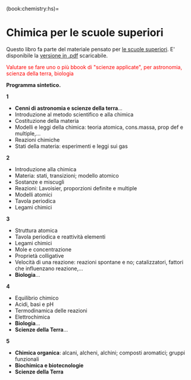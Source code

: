(book:chemistry:hs)=
# Chimica per le scuole superiori

Questo libro fa parte del materiale pensato per [le scuole superiori](https://basics2022.github.io/bbooks-hs). E' disponibile la [versione in .pdf](https://www.github.com/Basics2022/bbooks-chemistry-hs/blob/master/_build/latex/book.pdf) scaricabile.

<span style="color:red">Valutare se fare uno o più bbook di "scienze applicate", per astronomia, scienza della terra, biologia</span>


**Programma sintetico.**
<!--
seguendo il programma disponibile del Liceo Scientifico - Scienze Applicate dell'Istituto di Istruzione Superiore Paritario Merini

Il programma sembra ripetersi e saltare da un argomento all'altro: razionalizzazione e un po' di ordine necessari
-->

**1**
- **Cenni di astronomia e scienze della terra**...
- Introduzione al metodo scientifico e alla chimica
- Costituzione della materia
- Modelli e leggi della chimica: teoria atomica, cons.massa, prop def e multiple,...
- Reazioni chimiche
- Stati della materia: esperimenti e leggi sui gas

**2**
- Introduzione alla chimica
- Materia: stati, transizioni; modello atomico
- Sostanze e miscugli
- Reazioni: Lavoisier, proporzioni definite e multiple
- Modelli atomici
- Tavola periodica
- Legami chimici

**3**
- Struttura atomica
- Tavola periodica e reattività elementi
- Legami chimici
- Mole e concentrazione
- Proprietà colligative
- Velocità di una reazione: reazioni spontane e no; catalizzatori, fattori che influenzano reazione,...
- **Biologia**...

**4**
- Equilibrio chimico
- Acidi, basi e pH
- Termodinamica delle reazioni
- Elettrochimica
- **Biologia**...
- **Scienze della Terra**...

**5**
- **Chimica organica**: alcani, alcheni, alchini; composti aromatici; gruppi funzionali
- **Biochimica e biotecnologie**
- **Scienze della Terra**

